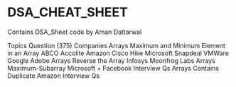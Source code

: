 # DSA_CHEAT_SHEET
Contains DSA_Sheet code by Aman Dattarwal


		
		
Topics	Question (375)	                                          Companies
Arrays	Maximum and Minimum Element in an Array	                  ABCO Accolite Amazon Cisco Hike Microsoft Snapdeal VMWare Google Adobe
Arrays	Reverse the Array	                                        Infosys Moonfrog Labs
Arrays	Maximum-Subarray	                                        Microsoft + Facebook Interview Qs
Arrays	Contains Duplicate                                       	Amazon Interview Qs

		
		
		
		
		
		
		
		
		
		
		
		
		
		
		
		
		
		
		
		
		
		
		
		
		
		
		
		
		
		
